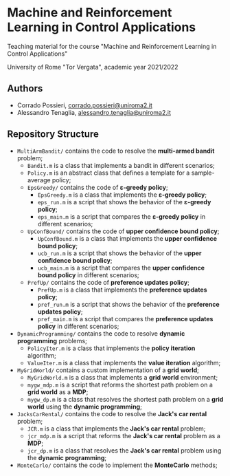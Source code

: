 # Machine and Reinforcement Learning in Control Applications

Teaching material for the course "Machine and Reinforcement Learning in Control Applications"

University of Rome "Tor Vergata", academic year 2021/2022

## Authors

- Corrado Possieri, corrado.possieri@uniroma2.it
- Alessandro Tenaglia, alessandro.tenaglia@uniroma2.it

## Repository Structure

- `MultiArmBandit/` contains the code to resolve the **multi-armed bandit** problem;
  - `Bandit.m` is a class that implements a bandit in different scenarios;
  - `Policy.m` is an abstract class that defines a template for a sample-average policy;
  - `EpsGreedy/` contains the code of **&epsilon;-greedy policy**;
    - `EpsGreedy.m` is a class that implements the **&epsilon;-greedy policy**;
    - `eps_run.m` is a script that shows the behavior of the **&epsilon;-greedy policy**;
    - `eps_main.m` is a script that compares the **&epsilon;-greedy policy** in different scenarios;
  - `UpConfBound/` contains the code of **upper confidence bound policy**;
    - `UpConfBound.m` is a class that implements the **upper confidence bound policy**;
    - `ucb_run.m` is a script that shows the behavior of the **upper confidence bound policy**;
    - `ucb_main.m` is a script that compares the **upper confidence bound policy** in different scenarios;
  - `PrefUp/` contains the code of **preference updates policy**;
    - `PrefUp.m` is a class that implements the **preference updates policy**;
    - `pref_run.m` is a script that shows the behavior of the **preference updates policy**;
    - `pref_main.m` is a script that compares the **preference updates policy** in different scenarios;
- `DynamicProgramming/` contains the code to resolve **dynamic programming** problems;
  - `PolicyIter.m` is a class that implements the **policy iteration** algorithm;
  - `ValueIter.m` is a class that implements the **value iteration** algorithm;
- `MyGridWorld/` contains a custom implementation of a **grid world**;
  - `MyGridWorld.m` is a class that implements a **grid world** environment;
  - `mygw_mdp.m` is a script that reforms the shortest path problem on a **grid world** as a **MDP**;
  - `mygw_dp.m` is a class that resolves the shortest path problem on a **grid world** using the **dynamic programming**;
- `JacksCarRental/` contains the code to resolve the **Jack's car rental** problem;
  - `JCR.m` is a class that implements the **Jack's car rental** problem;
  - `jcr_mdp.m` is a script that reforms the **Jack's car rental** problem as a **MDP**;
  - `jcr_dp.m` is a class that resolves the **Jack's car rental** problem using the **dynamic programming**;
- `MonteCarlo/` contains the code to implement the **MonteCarlo** methods;
